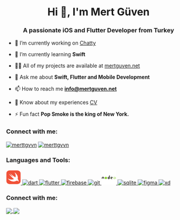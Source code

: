<h1 align="center">Hi 👋, I'm Mert Güven</h1>
<h3 align="center">A passionate iOS and Flutter Developer from Turkey</h3>

- 🔭 I’m currently working on [Chatty](https://chattyai.tech/)

- 🌱 I’m currently learning **Swift**

- 👨‍💻 All of my projects are available at [mertguven.net](https://mertguven.net)

- 💬 Ask me about **Swift, Flutter and Mobile Development**

- 📫 How to reach me [**info@mertguven.net**](mailto:info@mertguven.net)

- 📄 Know about my experiences [CV](https://assets.zyrosite.com/mp8XgrPwvXsZVRgJ/cv-AoPZ02Mn5rTvqKD8.pdf)

- ⚡ Fun fact **Pop Smoke is the king of New York.**

<h3 align="left">Connect with me:</h3>
<p align="left">
<a href="https://twitter.com/merttgvvn" target="blank"><img align="center" src="https://raw.githubusercontent.com/rahuldkjain/github-profile-readme-generator/master/src/images/icons/Social/twitter.svg" alt="merttgvvn" height="30" width="40" /></a>
<a href="https://linkedin.com/in/merttgvvn" target="blank"><img align="center" src="https://raw.githubusercontent.com/rahuldkjain/github-profile-readme-generator/master/src/images/icons/Social/linked-in-alt.svg" alt="merttgvvn" height="30" width="40" /></a>
</p>

<h3 align="left">Languages and Tools:</h3>
<p align="left"> 
  <a href="https://developer.apple.com/swift/" target="_blank" rel="noreferrer"> <img src="https://raw.githubusercontent.com/devicons/devicon/master/icons/swift/swift-original.svg" alt="swift" width="40" height="40"/> </a>
  <a href="https://dart.dev" target="_blank" rel="noreferrer"> <img src="https://www.vectorlogo.zone/logos/dartlang/dartlang-icon.svg" alt="dart" width="40" height="40"/> </a>
  <a href="https://flutter.dev" target="_blank" rel="noreferrer"> <img src="https://www.vectorlogo.zone/logos/flutterio/flutterio-icon.svg" alt="flutter" width="40" height="40"/> </a> 
  <a href="https://firebase.google.com/" target="_blank" rel="noreferrer"> <img src="https://www.vectorlogo.zone/logos/firebase/firebase-icon.svg" alt="firebase" width="40" height="40"/> </a> 
  <a href="https://git-scm.com/" target="_blank" rel="noreferrer"> <img src="https://www.vectorlogo.zone/logos/git-scm/git-scm-icon.svg" alt="git" width="40" height="40"/> </a> 
  <a href="https://nodejs.org" target="_blank" rel="noreferrer"> <img src="https://raw.githubusercontent.com/devicons/devicon/master/icons/nodejs/nodejs-original-wordmark.svg" alt="nodejs" width="40" height="40"/> </a> 
  <a href="https://www.sqlite.org/" target="_blank" rel="noreferrer"> <img src="https://www.vectorlogo.zone/logos/sqlite/sqlite-icon.svg" alt="sqlite" width="40" height="40"/> </a> 
  <a href="https://www.figma.com/" target="_blank" rel="noreferrer"> <img src="https://www.vectorlogo.zone/logos/figma/figma-icon.svg" alt="figma" width="40" height="40"/> </a> 
  <a href="https://www.adobe.com/products/xd.html" target="_blank" rel="noreferrer"> <img src="https://cdn.worldvectorlogo.com/logos/adobe-xd.svg" alt="xd" width="40" height="40"/> </a> </p>


<h3 align="left">Connect with me:</h3>
<p align="left">
<a href="https://github.com/mertguven/marvel_universe">
<img align="center" src="https://github-readme-stats.vercel.app/api/pin/?username=mertguven&repo=marvel_universe&theme=dark" />
</a>
<a href="https://github.com/mertguven/speakmatch_v2">
<img align="center" src="https://github-readme-stats.vercel.app/api/pin/?username=mertguven&repo=speakmatch_v2&theme=dark" />
</a>
</p>


